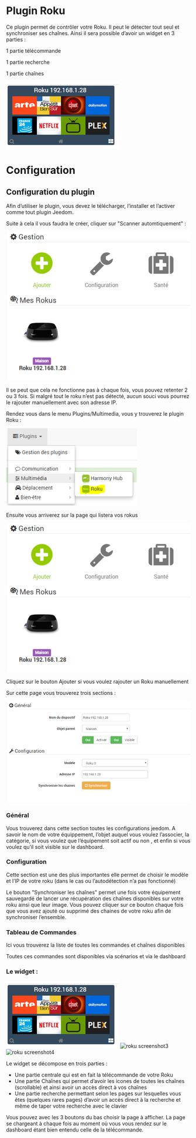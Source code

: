 # Plugin Roku 

Ce plugin permet de contrôler votre Roku. Il peut le détecter tout seul et synchroniser ses chaînes. Ainsi il sera possible d’avoir un widget en 3 parties :

1 partie télécommande

1 partie recherche

1 partie chaînes

![roku screenshot1](./images/roku_screenshot1.png)

# Configuration 

## Configuration du plugin

Afin d’utiliser le plugin, vous devez le télécharger, l’installer et l’activer comme tout plugin Jeedom.

Suite à cela il vous faudra le créer, cliquer sur "Scanner automtiquement" :

![roku screenshot2](./images/roku_screenshot2.png)

Il se peut que cela ne fonctionne pas à chaque fois, vous pouvez retenter 2 ou 3 fois. Si malgré tout le roku n’est pas détecté, aucun souci vous pourrez le rajouter manuellement avec son adresse IP.

Rendez vous dans le menu Plugins/Multimedia, vous y trouverez le plugin Roku :

![configuration1](./images/configuration1.png)

Ensuite vous arriverez sur la page qui listera vos rokus

![roku screenshot2](./images/roku_screenshot2.png)

Cliquez sur le bouton Ajouter si vous voulez rajouter un Roku manuellement

Sur cette page vous trouverez trois sections :

![roku screenshot5](./images/roku_screenshot5.png)

### Général

Vous trouverez dans cette section toutes les configurations jeedom. A savoir le nom de votre équippement, l’objet auquel vous voulez l’associer, la catégorie, si vous voulez que l’équipement soit actif ou non , et enfin si vous voulez qu’il soit visible sur le dashboard.

### Configuration

Cette section est une des plus importantes elle permet de choisir le modèle et l’IP de votre roku (dans le cas ou l’autodétection n’a pas fonctionné)

Le bouton "Synchroniser les chaînes" permet une fois votre équipement sauvegardé de lancer une récupération des chaînes disponibles sur votre roku ainsi que leur image. Vous pouvez cliquer sur ce bouton chaque fois que vous avez ajouté ou supprimé des chaines de votre roku afin de synchroniser l’ensemble.

### Tableau de Commandes

Ici vous trouverez la liste de toutes les commandes et chaînes disponibles

Toutes ces commandes sont disponibles via scénarios et via le dashboard

### Le widget : 

![roku screenshot1](./images/roku_screenshot1.png) ![roku
screenshot3](./images/roku_screenshot3.png) ![roku
screenshot4](./images/roku_screenshot4.png)

Le widget se décompose en trois parties :

-   Une partie centrale qui est en fait la télécommande de votre Roku
-   Une partie Chaînes qui permet d’avoir les icones de toutes les chaînes (scrollable) et ainsi avoir un accès direct à vos chaînes
-   Une partie recherche permettant selon les pages sur lesquelles vous êtes (quelques rares pages) d’avoir un accès direct à la recherche et même de taper votre recherche avec le clavier

Vous pouvez avec les 3 boutons du bas choisir la page à afficher. La page se chargeant à chaque fois au moment où vous vous rendez sur le dashboard étant bien entendu celle de la télécommande.

